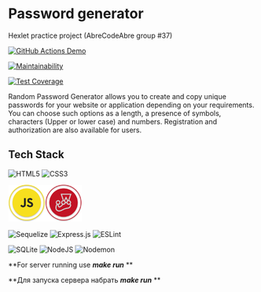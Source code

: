 # Password generator
Hexlet practice project (AbreCodeAbre group #37)

[![GitHub Actions Demo](https://github.com/AnastasiaMir/hexlet-practice/actions/workflows/hexlet-practice.yml/badge.svg)](https://github.com/AnastasiaMir/hexlet-practice/actions/workflows/hexlet-practice.yml)

[![Maintainability](https://api.codeclimate.com/v1/badges/68acbc5d9de5e85f43cd/maintainability)](https://codeclimate.com/github/AnastasiaMir/hexlet-practice/maintainability)

[![Test Coverage](https://api.codeclimate.com/v1/badges/68acbc5d9de5e85f43cd/test_coverage)](https://codeclimate.com/github/AnastasiaMir/hexlet-practice/test_coverage)

Random Password Generator allows you to create and copy unique passwords for your website or application depending on your requirements. You can choose such options as a length, a presence of symbols, characters (Upper or lower case) and numbers. Registration and authorization are also available for users.

## Tech Stack
![HTML5](https://img.shields.io/badge/html5-%23E34F26.svg?style=for-the-badge&logo=html5&logoColor=white)
![CSS3](https://img.shields.io/badge/css3-%231572B6.svg?style=for-the-badge&logo=css3&logoColor=white)

<img width="75px" src="https://github.com/Pedro-Murilo/icons-for-readme/blob/main/.github/js-icon.svg" alt="Javascript Icon" /><img width="75px" src="https://github.com/Pedro-Murilo/icons-for-readme/blob/main/.github/jest-icon.svg" alt="Jest Icon" />

![Sequelize](https://img.shields.io/badge/Sequelize-52B0E7?style=for-the-badge&logo=Sequelize&logoColor=white)
![Express.js](https://img.shields.io/badge/express.js-%23404d59.svg?style=for-the-badge&logo=express&logoColor=%2361DAFB)
![ESLint](https://img.shields.io/badge/ESLint-4B3263?style=for-the-badge&logo=eslint&logoColor=white)

![SQLite](https://img.shields.io/badge/sqlite-%2307405e.svg?style=for-the-badge&logo=sqlite&logoColor=white)
![NodeJS](https://img.shields.io/badge/node.js-6DA55F?style=for-the-badge&logo=node.js&logoColor=white)
![Nodemon](https://img.shields.io/badge/NODEMON-%23323330.svg?style=for-the-badge&logo=nodemon&logoColor=%BBDEAD)

**For server running use ***make run*** ** 

**Для запуска сервера набрать ***make run*** **
